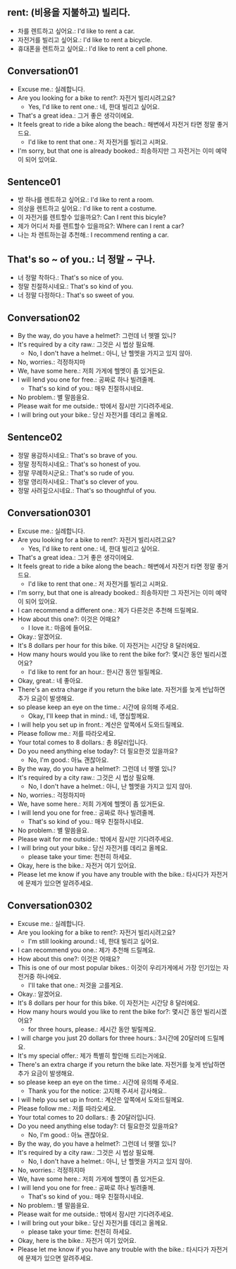 ## rent: (비용을 지불하고) 빌리다.
- 차를 렌트하고 싶어요.: I'd like to rent a car.
- 자전거를 빌리고 싶어요.: I'd like to rent a bicycle.
- 휴대폰을 렌트하고 싶어요.: I'd like to rent a cell phone.

## Conversation01
- Excuse me.: 실례합니다.
- Are you looking for a bike to rent?: 자전거 빌리시려고요?
    - Yes, I'd like to rent one.: 네, 한대 빌리고 싶어요.
- That's a great idea.: 그거 좋은 생각이에요.
- It feels great to ride a bike along the beach.: 해변에서 자전거 타면 정말 좋거드요.
    - I'd like to rent that one.: 저 자전거를 빌리고 시퍼요.
- I'm sorry, but that one is already booked.: 죄송하지만 그 자전거는 이미 예약이 되어 있어요.

## Sentence01
- 방 하나를 렌트하고 싶어요.: I'd like to rent a room.
- 의상을 렌트하고 싶어요.: I'd like to rent a costume.
- 이 자전거를 렌트할수 있을까요?: Can I rent this bicyle?
- 제가 어디서 차를 렌트할수 있을까요?: Where can I rent a car?
- 나는 차 렌트하는걸 추천해.: I recommend renting a car.

## That's so ~ of you.: 너 정말 ~ 구나.
- 너 정말 착하다.: That's so nice of you.
- 정말 친절하시네요.: That's so kind of you.
- 너 정말 다정하다.: That's so sweet of you.

## Conversation02
- By the way, do you have a helmet?: 그런데 너 헷멜 있니?
- It's required by a city raw.: 그것은 시 법상 필요해.
    - No, I don't have a helmet.: 아니, 난 헬멧을 가지고 있지 않아.
- No, worries.: 걱정하지마
- We, have some here.: 저희 가게에 헬멧이 좀 있거든요.
- I will lend you one for free.: 공짜로 하나 빌려줄께.
    - That's so kind of you.: 매우 친절하시네요.
- No problem.: 별 말씀을요.
- Please wait for me outside.: 밖에서 잠시만 기다려주세요.
- I will bring out your bike.: 당신 자전거를 데리고 올께요.

## Sentence02
- 정말 용감하시네요.: That's so brave of you.
- 정말 정직하시네요.: That's so honest of you.
- 정말 무례하시군요.: That's so rude of you.
- 정말 영리하시네요.: That's so clever of you.
- 정말 사려깊으시네요.: That's so thoughtful of you.

## Conversation0301
- Excuse me.: 실례합니다.
- Are you looking for a bike to rent?: 자전거 빌리시려고요?
    - Yes, I'd like to rent one.: 네, 한대 빌리고 싶어요.
- That's a great idea.: 그거 좋은 생각이에요.
- It feels great to ride a bike along the beach.: 해변에서 자전거 타면 정말 좋거드요.
    - I'd like to rent that one.: 저 자전거를 빌리고 시퍼요.
- I'm sorry, but that one is already booked.: 죄송하지만 그 자전거는 이미 예약이 되어 있어요.
- I can recommend a different one.: 제가 다른것은 추천해 드릴께요.
- How about this one?: 이것은 어때요?
    - I love it.: 마음에 들어요.
- Okay.: 알겠어요.
- It's 8 dollars per hour for this bike. 이 자전거는 시간당 8 달러에요.
- How many hours would you like to rent the bike for?: 몇시간 동안 빌리시겠어요?
    - I'd like to rent for an hour.: 한시간 동안 빌릴께요.
- Okay, great.: 네 좋아요.
- There's an extra charge if you return the bike late. 자전거를 늦게 반납하면 추가 요금이 발생해요.
- so please keep an eye on the time.: 시간에 유의해 주세요.
    - Okay, I'll keep that in mind.: 네, 명심할께요.
- I will help you set up in front.: 계산은 앞쪽에서 도와드릴께요.
- Please follow me.: 저를 따라오세요.
- Your total comes to 8 dollars.: 총 8달러입니다.
- Do you need anything else today?: 더 필요한것 있을까요?
    - No, I'm good.: 아뇨 괜찮아요.
- By the way, do you have a helmet?: 그런데 너 헷멜 있니?
- It's required by a city raw.: 그것은 시 법상 필요해.
    - No, I don't have a helmet.: 아니, 난 헬멧을 가지고 있지 않아.
- No, worries.: 걱정하지마
- We, have some here.: 저희 가게에 헬멧이 좀 있거든요.
- I will lend you one for free.: 공짜로 하나 빌려줄께.
    - That's so kind of you.: 매우 친절하시네요.
- No problem.: 별 말씀을요.
- Please wait for me outside.: 밖에서 잠시만 기다려주세요.
- I will bring out your bike.: 당신 자전거를 데리고 올께요.
    - please take your time: 천천히 하세요.
- Okay, here is the bike.: 자전거 여기 있어요.
- Please let me know if you have any trouble with the bike.: 타시다가 자전거에 문제가 있으면 알려주세요.

## Conversation0302
- Excuse me.: 실례합니다.
- Are you looking for a bike to rent?: 자전거 빌리시려고요?
    - I'm still looking around.: 네, 한대 빌리고 싶어요.
- I can recommend you one.: 제가 추천해 드릴께요.
- How about this one?: 이것은 어때요?
- This is one of our most popular bikes.: 이것이 우리가게에서 가장 인기있는 자전거중 하나에요.
    - I'll take that one.: 저것을 고를게요.
- Okay.: 알겠어요.
- It's 8 dollars per hour for this bike. 이 자전거는 시간당 8 달러에요.
- How many hours would you like to rent the bike for?: 몇시간 동안 빌리시겠어요?
    - for three hours, please.: 세시간 동안 빌릴께요.
- I will charge you just 20 dollars for three hours.: 3시간에 20달러에 드릴께요.
- It's my special offer.: 제가 특별히 할인해 드리는거에요.
- There's an extra charge if you return the bike late. 자전거를 늦게 반납하면 추가 요금이 발생해요.
- so please keep an eye on the time.: 시간에 유의해 주세요.
    - Thank you for the notice: 고지해 주셔서 감사해요..
- I will help you set up in front.: 계산은 앞쪽에서 도와드릴께요.
- Please follow me.: 저를 따라오세요.
- Your total comes to 20 dollars.: 총 20달러입니다.
- Do you need anything else today?: 더 필요한것 있을까요?
    - No, I'm good.: 아뇨 괜찮아요.
- By the way, do you have a helmet?: 그런데 너 헷멜 있니?
- It's required by a city raw.: 그것은 시 법상 필요해.
    - No, I don't have a helmet.: 아니, 난 헬멧을 가지고 있지 않아.
- No, worries.: 걱정하지마
- We, have some here.: 저희 가게에 헬멧이 좀 있거든요.
- I will lend you one for free.: 공짜로 하나 빌려줄께.
    - That's so kind of you.: 매우 친절하시네요.
- No problem.: 별 말씀을요.
- Please wait for me outside.: 밖에서 잠시만 기다려주세요.
- I will bring out your bike.: 당신 자전거를 데리고 올께요.
    - please take your time: 천천히 하세요.
- Okay, here is the bike.: 자전거 여기 있어요.
- Please let me know if you have any trouble with the bike.: 타시다가 자전거에 문제가 있으면 알려주세요.
